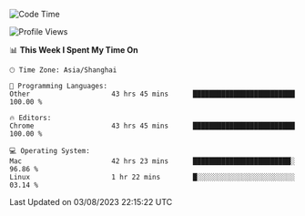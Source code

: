 <!--START_SECTION:waka-->
![Code Time](http://img.shields.io/badge/Code%20Time-1%2C021%20hrs%2020%20mins-blue)

![Profile Views](http://img.shields.io/badge/Profile%20Views-0-blue)

📊 **This Week I Spent My Time On** 

```text
🕑︎ Time Zone: Asia/Shanghai

💬 Programming Languages: 
Other                    43 hrs 45 mins      █████████████████████████   100.00 % 

🔥 Editors: 
Chrome                   43 hrs 45 mins      █████████████████████████   100.00 % 

💻 Operating System: 
Mac                      42 hrs 23 mins      ████████████████████████░   96.86 % 
Linux                    1 hr 22 mins        █░░░░░░░░░░░░░░░░░░░░░░░░   03.14 % 
```


 Last Updated on 03/08/2023 22:15:22 UTC
<!--END_SECTION:waka-->